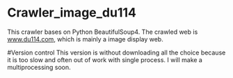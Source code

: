 # Crawler_image_du114
This crawler bases on Python BeautifulSoup4. The crawled web is www.du114.com, which is mainly a image display web.

#Version control
This version is without downloading all the choice because it is too slow and often out of work with single process.
I will make a multiprocessing soon.
